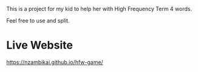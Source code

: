 This is a project for my kid to help her with High Frequency Term 4 words.

Feel free to use and split.

# Live Website
https://nzambikai.github.io/hfw-game/
